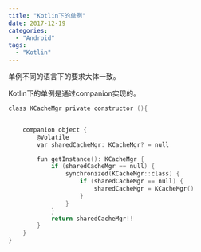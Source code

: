 ```yaml
---
title: "Kotlin下的单例"
date: 2017-12-19
categories:
  - "Android"
tags:
  - "Kotlin"
---
```

<!--more-->

单例不同的语言下的要求大体一致。
<!--more-->

Kotlin下的单例是通过companion实现的。

```objective-c
class KCacheMgr private constructor (){


    companion object {
        @Volatile
        var sharedCacheMgr: KCacheMgr? = null

        fun getInstance(): KCacheMgr {
            if (sharedCacheMgr == null) {
                synchronized(KCacheMgr::class) {
                    if (sharedCacheMgr == null) {
                        sharedCacheMgr = KCacheMgr()
                    }
                }
            }
            return sharedCacheMgr!!
        }
    }
}
```
